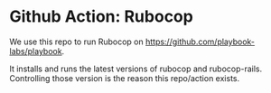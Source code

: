 # Github Action: Rubocop

We use this repo to run Rubocop on https://github.com/playbook-labs/playbook.

It installs and runs the latest versions of rubocop and rubocop-rails. Controlling those version is the reason this repo/action exists.

